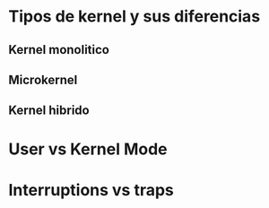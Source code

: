 # Tipos de kernel y sus diferencias

## Kernel monolitico

## Microkernel

## Kernel hibrido

# User vs Kernel Mode

# Interruptions vs traps
